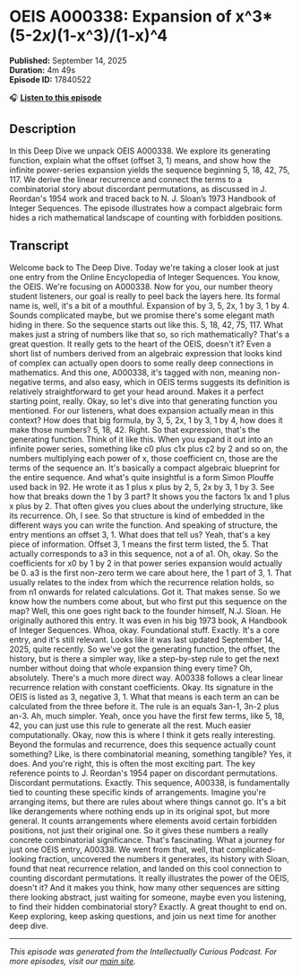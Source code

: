 # OEIS A000338: Expansion of x^3*(5-2*x)*(1-x^3)/(1-x)^4

**Published:** September 14, 2025  
**Duration:** 4m 49s  
**Episode ID:** 17840522

🎧 **[Listen to this episode](https://intellectuallycurious.buzzsprout.com/2529712/episodes/17840522-oeis-a000338-expansion-of-x^3*5-2*x*1-x^3/1-x^4)**

## Description

<p>In this Deep Dive we unpack OEIS A000338. We explore its generating function, explain what the offset (offset 3, 1) means, and show how the infinite power-series expansion yields the sequence beginning 5, 18, 42, 75, 117. We derive the linear recurrence and connect the terms to a combinatorial story about discordant permutations, as discussed in J. Reordan's 1954 work and traced back to N. J. Sloan’s 1973 Handbook of Integer Sequences. The episode illustrates how a compact algebraic form hides a rich mathematical landscape of counting with forbidden positions.</p>

## Transcript

Welcome back to The Deep Dive. Today we're taking a closer look at just one entry from the Online Encyclopedia of Integer Sequences. You know, the OEIS. We're focusing on A000338. Now for you, our number theory student listeners, our goal is really to peel back the layers here. Its formal name is, well, it's a bit of a mouthful. Expansion of by 3, 5, 2x, 1 by 3, 1 by 4. Sounds complicated maybe, but we promise there's some elegant math hiding in there. So the sequence starts out like this. 5, 18, 42, 75, 117. What makes just a string of numbers like that so, so rich mathematically? That's a great question. It really gets to the heart of the OEIS, doesn't it? Even a short list of numbers derived from an algebraic expression that looks kind of complex can actually open doors to some really deep connections in mathematics. And this one, A000338, it's tagged with non, meaning non-negative terms, and also easy, which in OEIS terms suggests its definition is relatively straightforward to get your head around. Makes it a perfect starting point, really. Okay, so let's dive into that generating function you mentioned. For our listeners, what does expansion actually mean in this context? How does that big formula, by 3, 5, 2x, 1 by 3, 1 by 4, how does it make those numbers? 5, 18, 42. Right. So that expression, that's the generating function. Think of it like this. When you expand it out into an infinite power series, something like c0 plus c1x plus c2 by 2 and so on, the numbers multiplying each power of x, those coefficient cn, those are the terms of the sequence an. It's basically a compact algebraic blueprint for the entire sequence. And what's quite insightful is a form Simon Plouffe used back in 92. He wrote it as 1 plus x plus by 2, 5, 2x by 3, 1 by 3. See how that breaks down the 1 by 3 part? It shows you the factors 1x and 1 plus x plus by 2. That often gives you clues about the underlying structure, like its recurrence. Oh, I see. So that structure is kind of embedded in the different ways you can write the function. And speaking of structure, the entry mentions an offset 3, 1. What does that tell us? Yeah, that's a key piece of information. Offset 3, 1 means the first term listed, the 5. That actually corresponds to a3 in this sequence, not a of a1. Oh, okay. So the coefficients for x0 by 1 by 2 in that power series expansion would actually be 0. a3 is the first non-zero term we care about here, the 1 part of 3, 1. That usually relates to the index from which the recurrence relation holds, so from n1 onwards for related calculations. Got it. That makes sense. So we know how the numbers come about, but who first put this sequence on the map? Well, this one goes right back to the founder himself, N.J. Sloan. He originally authored this entry. It was even in his big 1973 book, A Handbook of Integer Sequences. Whoa, okay. Foundational stuff. Exactly. It's a core entry, and it's still relevant. Looks like it was last updated September 14, 2025, quite recently. So we've got the generating function, the offset, the history, but is there a simpler way, like a step-by-step rule to get the next number without doing that whole expansion thing every time? Oh, absolutely. There's a much more direct way. A00338 follows a clear linear recurrence relation with constant coefficients. Okay. Its signature in the OEIS is listed as 3, negative 3, 1. What that means is each term an can be calculated from the three before it. The rule is an equals 3an-1, 3n-2 plus an-3. Ah, much simpler. Yeah, once you have the first few terms, like 5, 18, 42, you can just use this rule to generate all the rest. Much easier computationally. Okay, now this is where I think it gets really interesting. Beyond the formulas and recurrence, does this sequence actually count something? Like, is there combinatorial meaning, something tangible? Yes, it does. And you're right, this is often the most exciting part. The key reference points to J. Reordan's 1954 paper on discordant permutations. Discordant permutations. Exactly. This sequence, A00338, is fundamentally tied to counting these specific kinds of arrangements. Imagine you're arranging items, but there are rules about where things cannot go. It's a bit like derangements where nothing ends up in its original spot, but more general. It counts arrangements where elements avoid certain forbidden positions, not just their original one. So it gives these numbers a really concrete combinatorial significance. That's fascinating. What a journey for just one OEIS entry, A00338. We went from that, well, that complicated-looking fraction, uncovered the numbers it generates, its history with Sloan, found that neat recurrence relation, and landed on this cool connection to counting discordant permutations. It really illustrates the power of the OEIS, doesn't it? And it makes you think, how many other sequences are sitting there looking abstract, just waiting for someone, maybe even you listening, to find their hidden combinatorial story? Exactly. A great thought to end on. Keep exploring, keep asking questions, and join us next time for another deep dive.

---
*This episode was generated from the Intellectually Curious Podcast. For more episodes, visit our [main site](https://intellectuallycurious.buzzsprout.com).*
